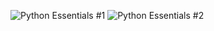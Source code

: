 ![Python Essentials #1](https://github.com/MRxLJE10/MRxLJE10/assets/166876955/7d8050d4-6779-4bfa-92a2-5b1328db8174)
![Python Essentials #2](https://github.com/user-attachments/assets/ead07a71-636d-4db0-b670-20298e937548)

